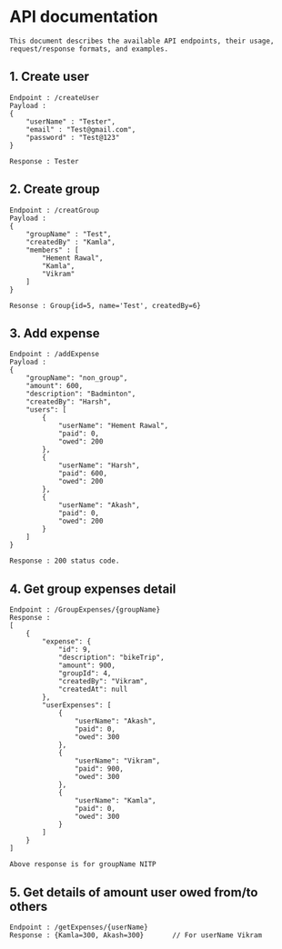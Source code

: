# API documentation
    This document describes the available API endpoints, their usage, request/response formats, and examples.

## 1. Create user
    Endpoint : /createUser
    Payload : 
    {
        "userName" : "Tester",
        "email" : "Test@gmail.com",
        "password" : "Test@123"
    }
    
    Response : Tester

## 2. Create group
    Endpoint : /creatGroup
    Payload : 
    {
        "groupName" : "Test",
        "createdBy" : "Kamla",
        "members" : [
            "Hement Rawal",
            "Kamla",
            "Vikram"
        ]
    }
    
    Resonse : Group{id=5, name='Test', createdBy=6}

## 3. Add expense
    Endpoint : /addExpense
    Payload : 
    {
        "groupName": "non_group",
        "amount": 600,
        "description": "Badminton",
        "createdBy": "Harsh",
        "users": [
            {
                "userName": "Hement Rawal",
                "paid": 0,
                "owed": 200
            },
            {
                "userName": "Harsh",
                "paid": 600,
                "owed": 200
            },
            {
                "userName": "Akash",
                "paid": 0,
                "owed": 200
            }
        ]
    }
    
    Response : 200 status code.

## 4. Get group expenses detail
    Endpoint : /GroupExpenses/{groupName}
    Response : 
    [
        {
            "expense": {
                "id": 9,
                "description": "bikeTrip",
                "amount": 900,
                "groupId": 4,
                "createdBy": "Vikram",
                "createdAt": null
            },
            "userExpenses": [
                {
                    "userName": "Akash",
                    "paid": 0,
                    "owed": 300
                },
                {
                    "userName": "Vikram",
                    "paid": 900,
                    "owed": 300
                },
                {
                    "userName": "Kamla",
                    "paid": 0,
                    "owed": 300
                }
            ]
        }
    ]

    Above response is for groupName NITP

## 5. Get details of amount user owed from/to others
    Endpoint : /getExpenses/{userName}
    Response : {Kamla=300, Akash=300}       // For userName Vikram